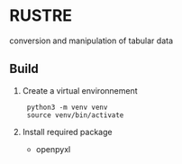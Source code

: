 # RUSTRE

conversion and manipulation of tabular data

## Build

1. Create a virtual environnement

        python3 -m venv venv
        source venv/bin/activate

2. Install required package

      - openpyxl